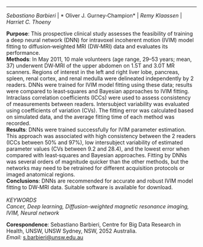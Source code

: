 ***
*Sebastiano Barbieri* | * Oliver J. Gurney‐Champion* | *Remy Klaassen* | *Harriet C. Thoeny*


**Purpose**: This prospective clinical study assesses the feasibility of training a deep neural network (DNN) for intravoxel incoherent motion (IVIM) model fitting to diffusion‐weighted MRI (DW‐MRI) data and evaluates its performance.<br />
**Methods**: In May 2011, 10 male volunteers (age range, 29–53 years; mean, 37) underwent DW‐MRI of the upper abdomen on 1.5T and 3.0T MR scanners. Regions of interest in the left and right liver lobe, pancreas, spleen, renal cortex, and renal medulla were delineated independently by 2 readers. DNNs were trained for IVIM model fitting using these data; results were compared to least‐squares and Bayesian approaches to IVIM fitting. Intraclass correlation coefficients (ICCs) were used to assess consistency of measurements between readers. Intersubject variability was evaluated using coefficients of variation (CVs). The fitting error was calculated based on simulated data, and the average fitting time of each method was recorded. <br />
**Results**: DNNs were trained successfully for IVIM parameter estimation. This approach was associated with high consistency between the 2 readers (ICCs between 50% and 97%), low intersubject variability of estimated parameter values (CVs between 9.2 and 28.4), and the lowest error when compared with least‐squares and Bayesian approaches. Fitting by DNNs was several orders of magnitude quicker than the other methods, but the networks may need to be retrained for different acquisition protocols or imaged anatomical regions. <br />
**Conclusions**: DNNs are recommended for accurate and robust IVIM model fitting to DW‐MRI data. Suitable software is available for download.
<br />
<br />
*KEYWORDS* 
<br />
*Cancer, Deep learning, Diffusion-weighted magnetic resonance imaging, IVIM, Neural network*



**Corespondence**: Sebastiano Barbieri, Centre for Big Data Research in Health, UNSW, UNSW Sydney, NSW, 2052 Australia.
<br> *Email:* s.barbieri@unsw.edu.au